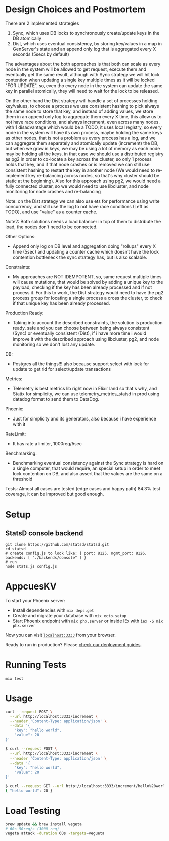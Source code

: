 
# Design Choices and Postmortem

There are 2 implemented strategies

1. Sync, which uses DB locks to synchronously create/update keys in the DB atomically
2. Dist, which uses eventual consistency, by storing key/values in a map in GenServer's state and an append only log that is aggregated every X seconds (5secs by default)

The advantages about the both approaches is that both can scale as every node in the system will be allowed to get request, execute them and eventually get the same result, although with Sync strategy we will hit lock contention when updating a single key multiple times as it will be locked "FOR UPDATE", so, even tho every node in the system can update the same key in parallel atomically, they will need to wait for the lock to be released.

On the other hand the Dist strategy will handle a set of processes holding key/values, to choose a process we use consistent hashing to pick always the same node to store that key, and instead of adding values, we store them in an append only log to aggregate them every X time, this allow us to not have race conditions, and always increment, even across many nodes. with 1 disadvantage which would be a TODO, it uses local registry, so every node in the system will have its own process, maybe holding the same keys as other nodes, that is not a problem as every process has a log, and we can aggregate them separately and atomically update (increment) the DB, but when we grow in keys, we may be using a lot of memory as each node may be holding all the keys, in that case we should use a distributed registry as pg2 in order to co-locate a key across the cluster, so only 1 process holds that key, and if that node crashes or is removed we can still use consistent hashing to restart the key in another node (We would need to re-implement key re-balancing across nodes, so that's why cluster should be static at the beginning). Also for this approach using pg2, we would need a fully connected cluster, so we would need to use libcluster, and node monitoring for node crashes and re-balancing

Note: on the Dist strategy we can also use ets for performance using write concurrency, and still use the log to not have race conditions (Left as TODO), and use "value" as a counter cache.

Note2: Both solutions needs a load balancer in top of them to distribute the load, the nodes don't need to be connected.

Other Options:
- Append only log on DB level and aggregation doing "rollups" every X time (5sec) and updating a counter cache which doesn't have the lock contention bottleneck the sync strategy has, but is also scalable.

Constraints:
- My approaches are NOT IDEMPOTENT, so, same request multiple times will cause mutations, that would be solved by adding a unique key to the payload, checking if the key has been already processed and if not process it. For this to work, the Dist strategy would need to have the pg2 process group for locating a single process a cross the cluster, to check if that unique key has been already processed.

Production Ready:
- Taking into account the described constraints, the solution is production ready, safe and you can choose between being always consistent (Sync) or eventually consistent (Dist), if i have more time i would improve it with the described approach using libcluster, pg2, and node monitoring so we don't lost any update.

DB:
- Postgres all the things!!! also because support select with lock for update to get rid for select/update transactions

Metrics:
- Telemetry is best metrics lib right now in Elixir land so that's why, and Statix for simplicity, we can use telemetry_metrics_statsd in prod using datadog format to send them to DataDog.

Phoenix:
- Just for simplicity and its generators, also because i have experience with it

RateLimit:
- It has rate a limiter, 1000req/5sec

Benchmarking:
- Benchmarking eventual consistency against the Sync strategy is hard on a single computer, that would require, an special setup in order to meet lock contention on DB, and also assert that the values are the same on a threshold

Tests:
Almost all cases are tested (edge cases and happy path) 84.3% test coverage, it can be improved but good enough.

# Setup

## StatsD console backend

```
git clone https://github.com/statsd/statsd.git
cd statsd
# create config.js to look like: { port: 8125, mgmt_port: 8126, backends: [ "./backends/console" ] }
# run
node stats.js config.js
```
# AppcuesKV

To start your Phoenix server:

  * Install dependencies with `mix deps.get`
  * Create and migrate your database with `mix ecto.setup`
  * Start Phoenix endpoint with `mix phx.server` or inside IEx with `iex -S mix phx.server`

Now you can visit [`localhost:3333`](http://localhost:3333) from your browser.

Ready to run in production? Please [check our deployment guides](https://hexdocs.pm/phoenix/deployment.html).

# Running Tests

```
mix test
```

# Usage

```bash
curl --request POST \
  --url http://localhost:3333/increment \
  --header 'Content-Type: application/json' \
  --data '{
	"key": "hello world",
	"value": 20
}'
```

```bash
$ curl --request POST \
  --url http://localhost:3333/increment \
  --header 'Content-Type: application/json' \
  --data '{
	"key": "hello world",
	"value": 20
}'

$ curl --request GET --url http://localhost:3333/increment/hello%20world
{ "hello world": 20 }
```

# Load Testing

```bash
brew update && brew install vegeta
# 60s 50req/s (3000 req)
vegeta attack -duration 60s -targets=vegueta
```
